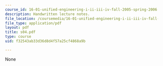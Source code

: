 ```yaml
---
course_id: 16-01-unified-engineering-i-ii-iii-iv-fall-2005-spring-2006
description: Handwritten lecture notes.
file_location: /coursemedia/16-01-unified-engineering-i-ii-iii-iv-fall-2005-spring-2006/f32543ab33d36d8d4f57a25cf4868a9b_s04.pdf
file_type: application/pdf
layout: pdf
title: s04.pdf
type: course
uid: f32543ab33d36d8d4f57a25cf4868a9b

---
```

None